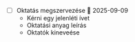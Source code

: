  - [ ] Oktatás megszervezése 📅 2025-09-09 
	 - Kérni egy jelenléti ívet
	 - Oktatási anyag leírás
	 - Oktatók kineveése
	 